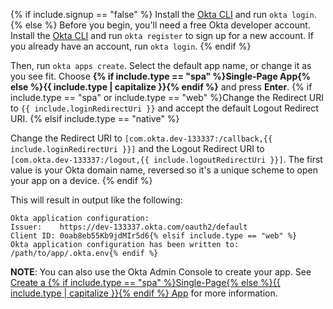{% if include.signup == "false" %}
Install the [Okta CLI](https://cli.okta.com) and run `okta login`.
{% else %}
Before you begin, you'll need a free Okta developer account. Install the [Okta CLI](https://cli.okta.com) and run `okta register` to sign up for a new account. If you already have an account, run `okta login`.
{% endif %}

Then, run `okta apps create`. Select the default app name, or change it as you see fit. Choose **{% if include.type == "spa" %}Single-Page App{% else %}{{ include.type | capitalize }}{% endif %}** and press **Enter**. {% if include.type == "spa" or include.type == "web" %}Change the Redirect URI to `{{ include.loginRedirectUri }}` and accept the default Logout Redirect URI.
{% elsif include.type == "native" %}

Change the Redirect URI to `[com.okta.dev-133337:/callback,{{ include.loginRedirectUri }}]` and the Logout Redirect URI to `[com.okta.dev-133337:/logout,{{ include.logoutRedirectUri }}]`. The first value is your Okta domain name, reversed so it's a unique scheme to open your app on a device.
{% endif %}

This will result in output like the following:

```shell{% if include.type == "spa" or include.type == "native" %}
Okta application configuration:
Issuer:    https://dev-133337.okta.com/oauth2/default
Client ID: 0oab8eb55Kb9jdMIr5d6{% elsif include.type == "web" %}
Okta application configuration has been written to: /path/to/app/.okta.env{% endif %}
```

<!-- Do we need to add a note about the Everyone group? -->

**NOTE**: You can also use the Okta Admin Console to create your app. See [Create a {% if include.type == "spa" %}Single-Page{% else %}{{ include.type | capitalize }}{% endif %} App](todo) for more information.
